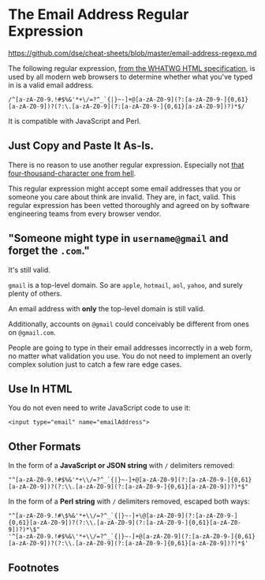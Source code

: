 # The Email Address Regular Expression

https://github.com/dse/cheat-sheets/blob/master/email-address-regexp.md

The following regular expression, [from the WHATWG HTML
specification][standard], is used by all modern web browsers to
determine whether what you've typed in is a valid email address.

```
/^[a-zA-Z0-9.!#$%&'*+\/=?^_`{|}~-]+@[a-zA-Z0-9](?:[a-zA-Z0-9-]{0,61}[a-zA-Z0-9])?(?:\.[a-zA-Z0-9](?:[a-zA-Z0-9-]{0,61}[a-zA-Z0-9])?)*$/
```

It is compatible with JavaScript and Perl.

## Just Copy and Paste It As-Is.

There is no reason to use another regular expression.  Especially not
[that four-thousand-character one from hell][longregex].

This regular expression might accept some email addresses that you or
someone you care about think are invalid.  They are, in fact, valid.
This regular expression has been vetted thoroughly and agreed on by
software engineering teams from every browser vendor.

## "Someone might type in `username@gmail` and forget the `.com`."

It's still valid.

`gmail` is a top-level domain.  So are `apple`, `hotmail`, `aol`,
`yahoo`, and surely plenty of others.

An email address with **only** the top-level domain is still valid.

Additionally, accounts on `@gmail` could conceivably be different from
ones on `@gmail.com`.

People are going to type in their email addresses incorrectly in a web
form, no matter what validation you use.  You do not need to implement
an overly complex solution just to catch a few rare edge cases.

## Use In HTML

You do not even need to write JavaScript code to use it:

```
<input type="email" name="emailAddress">
```

## Other Formats

In the form of a **JavaScript or JSON string** with `/` delimiters removed:

```
"^[a-zA-Z0-9.!#$%&'*+\\/=?^_`{|}~-]+@[a-zA-Z0-9](?:[a-zA-Z0-9-]{0,61}[a-zA-Z0-9])?(?:\\.[a-zA-Z0-9](?:[a-zA-Z0-9-]{0,61}[a-zA-Z0-9])?)*$"
```

In the form of a **Perl string** with `/` delimiters removed, escaped both ways:

```
"^[a-zA-Z0-9.!#\$%&'*+\\/=?^_`{|}~-]+\@[a-zA-Z0-9](?:[a-zA-Z0-9-]{0,61}[a-zA-Z0-9])?(?:\\.[a-zA-Z0-9](?:[a-zA-Z0-9-]{0,61}[a-zA-Z0-9])?)*\$"
'^[a-zA-Z0-9.!#$%&\'*+\\/=?^_`{|}~-]+@[a-zA-Z0-9](?:[a-zA-Z0-9-]{0,61}[a-zA-Z0-9])?(?:\\.[a-zA-Z0-9](?:[a-zA-Z0-9-]{0,61}[a-zA-Z0-9])?)*$'
```

## Footnotes

[standard]: https://html.spec.whatwg.org/#email-state-(type=email)
[longregex]: http://www.ex-parrot.com/~pdw/Mail-RFC822-Address.html
